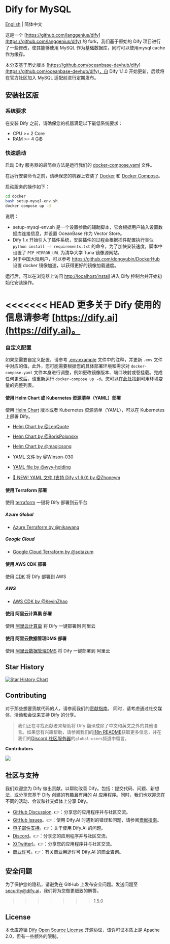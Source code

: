 # Dify for MySQL

[English](README.md) | 简体中文

这是一个 [https://github.com/langgenius/dify](https://github.com/langgenius/dify)  的 fork，我们基于原始的 Dify 项目进行了一些修改，使其能够使用 MySQL 作为基础数据库，同时可以使用mysql cache作为缓存。

本分支基于历史版本 [https://github.com/oceanbase-devhub/dify](https://github.com/oceanbase-devhub/dify)，自 Dify 1.1.0 开始更新，后续将在官方社区加入 MySQL 适配前进行定期发布。

## 安装社区版

### 系统要求

在安装 Dify 之前，请确保您的机器满足以下最低系统要求：

- CPU >= 2 Core
- RAM >= 4 GiB

### 快速启动

启动 Dify 服务器的最简单方法是运行我们的 [docker-compose.yaml](docker/docker-compose.yaml) 文件。

在运行安装命令之前，请确保您的机器上安装了 [Docker](https://docs.docker.com/get-docker/) 和 [Docker Compose](https://docs.docker.com/compose/install/)。

启动服务的操作如下：

```bash
cd docker
bash setup-mysql-env.sh
docker compose up -d
```

说明：
- setup-mysql-env.sh 是一个设置参数的辅助脚本，它会根据用户输入设置数据库连接信息，并设置 OceanBase 作为 Vector Store。
- Dify 1.x 开始引入了插件系统，安装插件的过程会根据插件配置执行类似 `python install -r requirements.txt` 的命令，为了加快安装速度，脚本中设置了 `PIP_MIRROR_URL` 为清华大学 Tuna 镜像源网站。
- 对于中国大陆用户，可以参考 https://github.com/dongyubin/DockerHub 设置 docker 镜像加速，以获得更好的镜像加载速度。

运行后，可以在浏览器上访问 [http://localhost/install](http://localhost/install) 进入 Dify 控制台并开始初始化安装操作。

<<<<<<< HEAD
更多关于 Dify 使用的信息请参考 [https://dify.ai](https://dify.ai)。
=======
### 自定义配置

如果您需要自定义配置，请参考 [.env.example](docker/.env.example) 文件中的注释，并更新 `.env` 文件中对应的值。此外，您可能需要根据您的具体部署环境和需求对 `docker-compose.yaml` 文件本身进行调整，例如更改镜像版本、端口映射或卷挂载。完成任何更改后，请重新运行 `docker-compose up -d`。您可以在[此处](https://docs.dify.ai/getting-started/install-self-hosted/environments)找到可用环境变量的完整列表。

#### 使用 Helm Chart 或 Kubernetes 资源清单（YAML）部署

使用 [Helm Chart](https://helm.sh/) 版本或者 Kubernetes 资源清单（YAML），可以在 Kubernetes 上部署 Dify。

- [Helm Chart by @LeoQuote](https://github.com/douban/charts/tree/master/charts/dify)
- [Helm Chart by @BorisPolonsky](https://github.com/BorisPolonsky/dify-helm)
- [Helm Chart by @magicsong](https://github.com/magicsong/ai-charts)
- [YAML 文件 by @Winson-030](https://github.com/Winson-030/dify-kubernetes)
- [YAML file by @wyy-holding](https://github.com/wyy-holding/dify-k8s)

- [🚀 NEW! YAML 文件 (支持 Dify v1.6.0) by @Zhoneym](https://github.com/Zhoneym/DifyAI-Kubernetes)



#### 使用 Terraform 部署

使用 [terraform](https://www.terraform.io/) 一键将 Dify 部署到云平台

##### Azure Global
- [Azure Terraform by @nikawang](https://github.com/nikawang/dify-azure-terraform)

##### Google Cloud
- [Google Cloud Terraform by @sotazum](https://github.com/DeNA/dify-google-cloud-terraform)

#### 使用 AWS CDK 部署

使用 [CDK](https://aws.amazon.com/cdk/) 将 Dify 部署到 AWS

##### AWS 
- [AWS CDK by @KevinZhao](https://github.com/aws-samples/solution-for-deploying-dify-on-aws)

#### 使用 阿里云计算巢 部署

使用 [阿里云计算巢](https://computenest.console.aliyun.com/service/instance/create/default?type=user&ServiceName=Dify%E7%A4%BE%E5%8C%BA%E7%89%88) 将 Dify 一键部署到 阿里云

#### 使用 阿里云数据管理DMS 部署

使用 [阿里云数据管理DMS](https://help.aliyun.com/zh/dms/dify-in-invitational-preview) 将 Dify 一键部署到 阿里云


## Star History

[![Star History Chart](https://api.star-history.com/svg?repos=langgenius/dify&type=Date)](https://star-history.com/#langgenius/dify&Date)


## Contributing

对于那些想要贡献代码的人，请参阅我们的[贡献指南](https://github.com/langgenius/dify/blob/main/CONTRIBUTING.md)。
同时，请考虑通过社交媒体、活动和会议来支持 Dify 的分享。

> 我们正在寻找贡献者来帮助将 Dify 翻译成除了中文和英文之外的其他语言。如果您有兴趣帮助，请参阅我们的[i18n README](https://github.com/langgenius/dify/blob/main/web/i18n/README.md)获取更多信息，并在我们的[Discord 社区服务器](https://discord.gg/8Tpq4AcN9c)的`global-users`频道中留言。

**Contributors**

<a href="https://github.com/langgenius/dify/graphs/contributors">
  <img src="https://contrib.rocks/image?repo=langgenius/dify" />
</a>

## 社区与支持

我们欢迎您为 Dify 做出贡献，以帮助改善 Dify。包括：提交代码、问题、新想法，或分享您基于 Dify 创建的有趣且有用的 AI 应用程序。同时，我们也欢迎您在不同的活动、会议和社交媒体上分享 Dify。

- [GitHub Discussion](https://github.com/langgenius/dify/discussions). 👉：分享您的应用程序并与社区交流。
- [GitHub Issues](https://github.com/langgenius/dify/issues)。👉：使用 Dify.AI 时遇到的错误和问题，请参阅[贡献指南](CONTRIBUTING.md)。
- [电子邮件支持](mailto:hello@dify.ai?subject=[GitHub]Questions%20About%20Dify)。👉：关于使用 Dify.AI 的问题。
- [Discord](https://discord.gg/FngNHpbcY7)。👉：分享您的应用程序并与社区交流。
- [X(Twitter)](https://twitter.com/dify_ai)。👉：分享您的应用程序并与社区交流。
- [商业许可](mailto:business@dify.ai?subject=[GitHub]Business%20License%20Inquiry)。👉：有关商业用途许可 Dify.AI 的商业咨询。

## 安全问题

为了保护您的隐私，请避免在 GitHub 上发布安全问题。发送问题至 security@dify.ai，我们将为您做更细致的解答。
>>>>>>> 1.5.0

## License

本仓库遵循 [Dify Open Source License](LICENSE) 开源协议，该许可证本质上是 Apache 2.0，但有一些额外的限制。